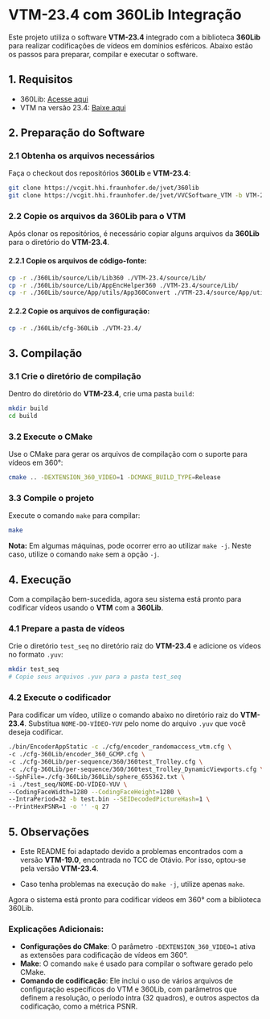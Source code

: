 # VTM-23.4 com 360Lib Integração

Este projeto utiliza o software **VTM-23.4** integrado com a biblioteca **360Lib** para realizar codificações de vídeos em domínios esféricos. Abaixo estão os passos para preparar, compilar e executar o software.

## 1. Requisitos

- 360Lib: [Acesse aqui](https://vcgit.hhi.fraunhofer.de/jvet/360lib)
- VTM na versão 23.4: [Baixe aqui](https://vcgit.hhi.fraunhofer.de/jvet/VVCSoftware_VTM)

## 2. Preparação do Software

### 2.1 Obtenha os arquivos necessários

Faça o checkout dos repositórios **360Lib** e **VTM-23.4**:

```bash
git clone https://vcgit.hhi.fraunhofer.de/jvet/360lib
git clone https://vcgit.hhi.fraunhofer.de/jvet/VVCSoftware_VTM -b VTM-23.4
```

### 2.2 Copie os arquivos da 360Lib para o VTM

Após clonar os repositórios, é necessário copiar alguns arquivos da **360Lib** para o diretório do **VTM-23.4**.

#### 2.2.1 Copie os arquivos de código-fonte:

```bash
cp -r ./360Lib/source/Lib/Lib360 ./VTM-23.4/source/Lib/
cp -r ./360Lib/source/Lib/AppEncHelper360 ./VTM-23.4/source/Lib/
cp -r ./360Lib/source/App/utils/App360Convert ./VTM-23.4/source/App/utils/
```

#### 2.2.2 Copie os arquivos de configuração:

```bash
cp -r ./360Lib/cfg-360Lib ./VTM-23.4/
```

## 3. Compilação

### 3.1 Crie o diretório de compilação

Dentro do diretório do **VTM-23.4**, crie uma pasta `build`:

```bash
mkdir build
cd build
```

### 3.2 Execute o CMake

Use o CMake para gerar os arquivos de compilação com o suporte para vídeos em 360°:

```bash
cmake .. -DEXTENSION_360_VIDEO=1 -DCMAKE_BUILD_TYPE=Release
```

### 3.3 Compile o projeto

Execute o comando `make` para compilar:

```bash
make
```

**Nota:** Em algumas máquinas, pode ocorrer erro ao utilizar `make -j`. Neste caso, utilize o comando `make` sem a opção `-j`.

## 4. Execução

Com a compilação bem-sucedida, agora seu sistema está pronto para codificar vídeos usando o **VTM** com a **360Lib**.

### 4.1 Prepare a pasta de vídeos

Crie o diretório `test_seq` no diretório raiz do **VTM-23.4** e adicione os vídeos no formato `.yuv`:

```bash
mkdir test_seq
# Copie seus arquivos .yuv para a pasta test_seq
```

### 4.2 Execute o codificador

Para codificar um vídeo, utilize o comando abaixo no diretório raiz do **VTM-23.4**. Substitua `NOME-DO-VÍDEO-YUV` pelo nome do arquivo `.yuv` que você deseja codificar.

```bash
./bin/EncoderAppStatic -c ./cfg/encoder_randomaccess_vtm.cfg \
-c ./cfg-360Lib/encoder_360_GCMP.cfg \
-c ./cfg-360Lib/per-sequence/360/360test_Trolley.cfg \
-c ./cfg-360Lib/per-sequence/360/360test_Trolley_DynamicViewports.cfg \
--SphFile=./cfg-360Lib/360Lib/sphere_655362.txt \
-i ./test_seq/NOME-DO-VÍDEO-YUV \
--CodingFaceWidth=1280 --CodingFaceHeight=1280 \
--IntraPeriod=32 -b test.bin --SEIDecodedPictureHash=1 \
--PrintHexPSNR=1 -o '' -q 27
```

## 5. Observações

- Este README foi adaptado devido a problemas encontrados com a versão **VTM-19.0**, encontrada no TCC de Otávio. Por isso, optou-se pela versão **VTM-23.4**.

- Caso tenha problemas na execução do `make -j`, utilize apenas `make`.

Agora o sistema está pronto para codificar vídeos em 360° com a biblioteca 360Lib.

### Explicações Adicionais:
- **Configurações do CMake**: O parâmetro `-DEXTENSION_360_VIDEO=1` ativa as extensões para codificação de vídeos em 360°.
- **Make**: O comando `make` é usado para compilar o software gerado pelo CMake.
- **Comando de codificação**: Ele inclui o uso de vários arquivos de configuração específicos do VTM e 360Lib, com parâmetros que definem a resolução, o período intra (32 quadros), e outros aspectos da codificação, como a métrica PSNR. 

